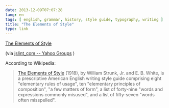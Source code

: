 ```yaml
---
date: 2013-12-09T07:07:28
lang: en
tags: [ english, grammar, history, style guide, typography, writing ]
title: "The Elements of Style"
type: link
---
```


[The Elements of Style](http://www.crockford.com/wrrrld/style.html)

(via [jslint_com -- Yahoo
Groups](http://groups.yahoo.com/neo/groups/jslint_com/conversations/topics/1996)
)

According to Wikipedia:

> [The Elements of
> Style](http://en.wikipedia.org/wiki/The_Elements_of_Style) (1918), by
> William Strunk, Jr. and E. B. White, is a prescriptive American
> English writing style guide comprising eight "elementary rules of
> usage", ten "elementary principles of composition", "a few matters of
> form", a list of forty-nine "words and expressions commonly misused",
> and a list of fifty-seven "words often misspelled".

